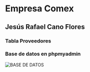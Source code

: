 # Empresa Comex

## Jesús Rafael Cano Flores

### Tabla Proveedores

### Base de datos en phpmyadmin

![BASE DE DATOS]()
